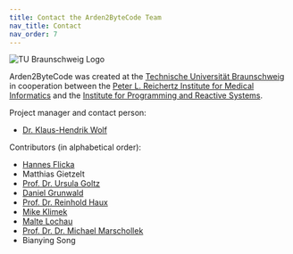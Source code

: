 ```yaml
---
title: Contact the Arden2ByteCode Team
nav_title: Contact
nav_order: 7
---
```


![TU Braunschweig Logo](https://www.tu-braunschweig.de/icons/tubsdesign/siegel_rot.jpg)

Arden2ByteCode was created at the [Technische Universität Braunschweig](http://www.tu-braunschweig.de) in cooperation between the [Peter L. Reichertz Institute for Medical Informatics](https://plri.de/) and the [Institute for Programming and Reactive Systems](http://www.ips.cs.tu-bs.de/).

Project manager and contact person:

*   [Dr. Klaus-Hendrik Wolf](https://plri.de/en/mitarbeiter/klaus-hendrik_wolf)

Contributors (in alphabetical order):

*   [Hannes Flicka](https://github.com/hflicka)
*   Matthias Gietzelt
*   [Prof. Dr. Ursula Goltz](https://www.tu-braunschweig.de/ips/staff/goltz)
*   [Daniel Grunwald](https://github.com/dgrunwald)
*   [Prof. Dr. Reinhold Haux](https://plri.de/en/mitarbeiter/reinhold-haux)
*   [Mike Klimek](https://github.com/Tetr4)
*   [Malte Lochau](https://www.tu-braunschweig.de/ips/staff/former/lochau)
*   [Prof. Dr. Dr. Michael Marschollek](https://plri.de/en/mitarbeiter/michael_marschollek)
*   Bianying Song

<script type="text/javascript">
$(function() {
	$('a.mail').each(function(index, element) {
		var addr = $(element).attr('href');
		addr = addr.replace(/[a-zA-Z]/g, function(c) {
			return String.fromCharCode((c <= "Z" ? 90 : 122) >= (c = c.charCodeAt(0) + 5)? c : c - 26);
		});
		$(element).attr('href', 'mailto:' + addr);
		$(element).text(addr);
	});
});
</script>
